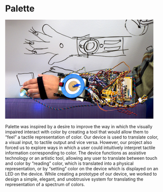 # Palette

<img src=/img/P1240320.jpg width="480">

Palette was inspired by a desire to improve the way in which the visually impaired interact with color by creating a tool that would allow them to “feel” a tactile representation of color. Our device is used to translate color, a visual input, to tactile output and vice versa. However, our project also forced us to explore ways in which a user could intuitively interpret tactile information corresponding to color. The device functions as assistive technology or an artistic tool, allowing any user to translate between touch and color by “reading” color, which is translated into a physical representation, or by “setting” color on the device which is displayed on an LED on the device. While creating a prototype of our device, we worked to design a simple, elegant, and unobtrusive system for translating the representation of a spectrum of colors. 
